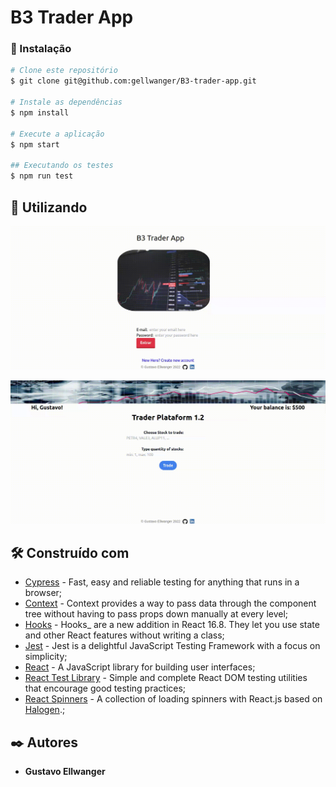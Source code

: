 # B3 Trader App


### 🔧 Instalação
```bash
# Clone este repositório
$ git clone git@github.com:gellwanger/B3-trader-app.git

# Instale as dependências
$ npm install

# Execute a aplicação
$ npm start

## Executando os testes
$ npm run test

```
##  🚀 Utilizando

![Login](https://github.com/gellwanger/B3-trader-app/blob/master/src/images/Login.gif?raw=true)

![Trade](https://github.com/gellwanger/B3-trader-app/blob/master/src/images/Main.gif?raw=true)

## 🛠️ Construído com

* [Cypress](https://www.cypress.io/) -  Fast, easy and reliable testing for anything that runs in a browser;
* [Context](https://reactjs.org/docs/context.html) - Context provides a way to pass data through the component tree without having to pass props down manually at every level;
* [Hooks](https://reactjs.org/docs/hooks-intro.html) - Hooks_ are a new addition in React 16.8. They let you use state and other React features without writing a class;
* [Jest](https://jestjs.io/) - Jest is a delightful JavaScript Testing Framework with a focus on simplicity;
* [React](https://reactjs.org/) - A JavaScript library for building user interfaces;
* [React Test Library](https://www.npmjs.com/package/@testing-library/react) - Simple and complete React DOM testing utilities that encourage good testing practices;
* [React Spinners](https://www.npmjs.com/package/react-spinners) - A collection of loading spinners with React.js based on [Halogen](https://github.com/yuanyan/halogen).;

## ✒️ Autores

* **Gustavo Ellwanger** 

